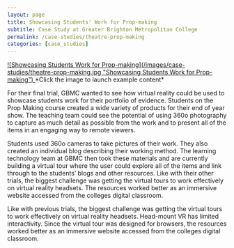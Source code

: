 ```yaml
---
layout: page
title: Showcasing Students' Work for Prop-making
subtitle: Case Study at Greater Brighton Metropolitan College
permalink: /case-studies/theatre-prop-making
categories: [case_studies]
---
```


<a data-fancybox data-type="iframe" href="https://www.thinglink.com/mediacard/1065636562278023171">
![Showcasing Students Work for Prop-making](/images/case-studies/theatre-prop-making.jpg "Showcasing Students Work for Prop-making")
</a>
*Click the image to launch example content*

For their final trial, GBMC wanted to see how virtual reality could be used to showcase students work for their portfolio of evidence. Students on the Prop Making course created a wide variety of products for their end of year show. The teaching team could see the potential of using 360o photography to capture as much detail as possible from the work and to present all of the items in an engaging way to remote viewers.

Students used 360o cameras to take pictures of their work. They also created an individual blog describing their working method. The learning technology team at GBMC then took these materials and are currently building a virtual tour where the user could explore all of the items and link through to the students’ blogs and other resources.
Like with their other trials, the biggest challenge was getting the virtual tours to work effectively on virtual reality headsets. The resources worked better as an immersive website accessed from the colleges digital classroom.

Like with previous trials, the biggest challenge was getting the virtual tours to work effectively on virtual reality headsets. Head-mount VR has limited interactivity. Since the virtual tour was designed for browsers, the resources worked better as an immersive website accessed from the colleges digital classroom. 
